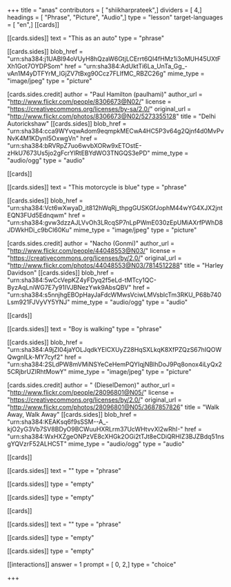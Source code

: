 +++
title = "anas"
contributors = [ "shiikharprateek",]
dividers = [ 4,]
headings = [ "Phrase", "Picture", "Audio",]
type = "lesson"
target-languages = [ "en",]
[[cards]]

[[cards.sides]]
text = "This as an auto"
type = "phrase"

[[cards.sides]]
blob_href = "urn:sha384:j1UABI94oVUyH8hQzaW6GtjLCErrt6QI4fHMz1i3oMUH45UXtFXh1Got7OYDPSom"
href = "urn:sha384:AdUktTi6La_UnTa_Gg_-vAn1M4yDTFYrM_lGjZV7tBxg90Ccz7FLIfMC_RBZC26g"
mime_type = "image/jpeg"
type = "picture"

[cards.sides.credit]
author = "Paul Hamilton (paulhami)"
author_url = "http://www.flickr.com/people/8306673@N02/"
license = "https://creativecommons.org/licenses/by-sa/2.0/"
original_url = "http://www.flickr.com/photos/8306673@N02/5273355128"
title = "Delhi Autorickshaw"
[[cards.sides]]
blob_href = "urn:sha384:cca9WYvqwAdom9eqmpkMECwA4HC5P3v64g2Qjnf4d0MvPvNvK4M1KDynI5OxwgVn"
href = "urn:sha384:bRVRpZ7uo6wvbXORw9xETOstE-zHkU7673Us5jo2gFcrYlRtEBYdWO3TNGQS3ePD"
mime_type = "audio/ogg"
type = "audio"

[[cards]]

[[cards.sides]]
text = "This motorcycle is blue"
type = "phrase"

[[cards.sides]]
blob_href = "urn:sha384:Vct6wXwyaD_it812hWqRj_thpgGUSKGfJophM44wYG4XJX2jntEQN3FUd5Ednqwm"
href = "urn:sha384:gvw3dzzAJLVvOh3LRcqSP7nLpPWmE030zEpUMiAXrfPWhD8JDWkHDi_c9bCl60Ku"
mime_type = "image/jpeg"
type = "picture"

[cards.sides.credit]
author = "Nacho (Gonmi)"
author_url = "http://www.flickr.com/people/44048553@N03/"
license = "https://creativecommons.org/licenses/by/2.0/"
original_url = "http://www.flickr.com/photos/44048553@N03/7814512288"
title = "Harley Davidson"
[[cards.sides]]
blob_href = "urn:sha384:5wCcVepKZ4yFDyq2f5eLd-tMTcy1QC-ByzAqLniWG7E7y91IVJBNezYwk9AbsQBV"
href = "urn:sha384:s5nnjhgEBOpHayJaFdcWMwsVciwLMVsblcTm3RKU_P68b740Lsm921FJVyVY5YNJ"
mime_type = "audio/ogg"
type = "audio"

[[cards]]

[[cards.sides]]
text = "Boy is walking"
type = "phrase"

[[cards.sides]]
blob_href = "urn:sha384:A9jZI04jaYOLJqdkYElCXUyZ28HqSXLkqK8XfPZQzS67hIQOWQwgnILk-MY7cyf2"
href = "urn:sha384:2SLdPW8mVMiNSYeCeHemPQYIqjNBlhDoJ9Pq8onox4iLyQx25CRjbrUZIRhtMowY"
mime_type = "image/jpeg"
type = "picture"

[cards.sides.credit]
author = " (DieselDemon)"
author_url = "http://www.flickr.com/people/28096801@N05/"
license = "https://creativecommons.org/licenses/by/2.0/"
original_url = "http://www.flickr.com/photos/28096801@N05/3687857826"
title = "Walk Away, Walk Away"
[[cards.sides]]
blob_href = "urn:sha384:KEAKsq6f9sSSM--A_-kjO2yG3Vb7SV8BDyO9BCWuuHXRLrm37UcWHtvvXl2wRhI-"
href = "urn:sha384:WxHXZgeONPzVE8cXHGk2OGi2tTJt8eCDiQRHlZ3BJZBdq51nsgYQVzrF52ALHC5T"
mime_type = "audio/ogg"
type = "audio"

[[cards]]

[[cards.sides]]
text = ""
type = "phrase"

[[cards.sides]]
type = "empty"

[[cards.sides]]
type = "empty"

[[cards]]

[[cards.sides]]
text = ""
type = "phrase"

[[cards.sides]]
type = "empty"

[[cards.sides]]
type = "empty"

[[interactions]]
answer = 1
prompt = [ 0, 2,]
type = "choice"

+++
